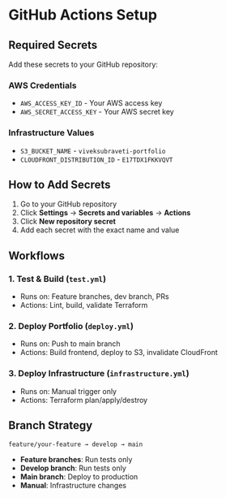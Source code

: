 # GitHub Actions Setup

## Required Secrets

Add these secrets to your GitHub repository:

### AWS Credentials
- `AWS_ACCESS_KEY_ID` - Your AWS access key
- `AWS_SECRET_ACCESS_KEY` - Your AWS secret key

### Infrastructure Values
- `S3_BUCKET_NAME` - `viveksubraveti-portfolio`
- `CLOUDFRONT_DISTRIBUTION_ID` - `E17TDX1FKKVQVT`

## How to Add Secrets

1. Go to your GitHub repository
2. Click **Settings** → **Secrets and variables** → **Actions**
3. Click **New repository secret**
4. Add each secret with the exact name and value

## Workflows

### 1. **Test & Build** (`test.yml`)
- Runs on: Feature branches, dev branch, PRs
- Actions: Lint, build, validate Terraform

### 2. **Deploy Portfolio** (`deploy.yml`)
- Runs on: Push to main branch
- Actions: Build frontend, deploy to S3, invalidate CloudFront

### 3. **Deploy Infrastructure** (`infrastructure.yml`)
- Runs on: Manual trigger only
- Actions: Terraform plan/apply/destroy

## Branch Strategy

```
feature/your-feature → develop → main
```

- **Feature branches**: Run tests only
- **Develop branch**: Run tests only  
- **Main branch**: Deploy to production
- **Manual**: Infrastructure changes